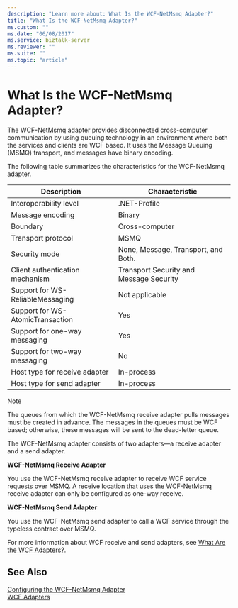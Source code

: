 ```yaml
---
description: "Learn more about: What Is the WCF-NetMsmq Adapter?"
title: "What Is the WCF-NetMsmq Adapter?"
ms.custom: ""
ms.date: "06/08/2017"
ms.service: biztalk-server
ms.reviewer: ""
ms.suite: ""
ms.topic: "article"
---
```

# What Is the WCF-NetMsmq Adapter?
The WCF-NetMsmq adapter provides disconnected cross-computer communication by using queuing technology in an environment where both the services and clients are WCF based. It uses the Message Queuing (MSMQ) transport, and messages have binary encoding.  
  
 The following table summarizes the characteristics for the WCF-NetMsmq adapter.  
  
|Description|Characteristic|  
|-----------------|--------------------|  
|Interoperability level|.NET-Profile|  
|Message encoding|Binary|  
|Boundary|Cross-computer|  
|Transport protocol|MSMQ|  
|Security mode|None, Message, Transport, and Both.|  
|Client authentication mechanism|Transport Security and Message Security|  
|Support for WS-ReliableMessaging|Not applicable|  
|Support for WS-AtomicTransaction|Yes|  
|Support for one-way messaging|Yes|  
|Support for two-way messaging|No|  
|Host type for receive adapter|In-process|  
|Host type for send adapter|In-process|  
  
> [!NOTE]
>  The queues from which the WCF-NetMsmq receive adapter pulls messages must be created in advance. The messages in the queues must be WCF based; otherwise, these messages will be sent to the dead-letter queue.  
  
 The WCF-NetMsmq adapter consists of two adapters—a receive adapter and a send adapter.  
  
 **WCF-NetMsmq Receive Adapter**  
  
 You use the WCF-NetMsmq receive adapter to receive WCF service requests over MSMQ. A receive location that uses the WCF-NetMsmq receive adapter can only be configured as one-way receive.  
  
 **WCF-NetMsmq Send Adapter**  
  
 You use the WCF-NetMsmq send adapter to call a WCF service through the typeless contract over MSMQ.  
  
 For more information about WCF receive and send adapters, see [What Are the WCF Adapters?](../core/what-are-the-wcf-adapters.md).  
  
## See Also  
 [Configuring the WCF-NetMsmq Adapter](../core/configuring-the-wcf-netmsmq-adapter.md)   
 [WCF Adapters](../core/wcf-adapters.md)
